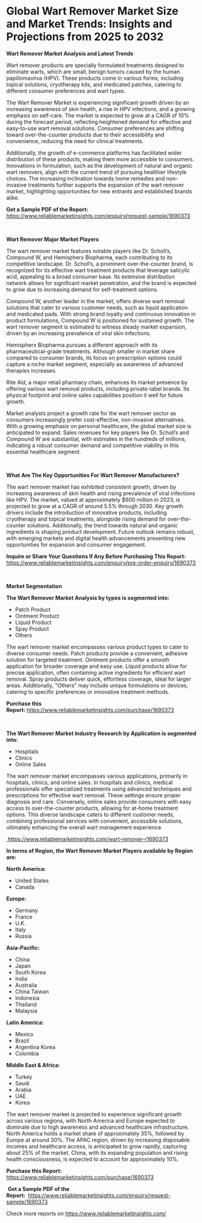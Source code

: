 <p><h1>Global Wart Remover Market Size and Market Trends: Insights and Projections from 2025 to 2032</h1></p><p><strong>Wart Remover Market Analysis and Latest Trends</strong></p>
<p><p>Wart remover products are specially formulated treatments designed to eliminate warts, which are small, benign tumors caused by the human papillomavirus (HPV). These products come in various forms, including topical solutions, cryotherapy kits, and medicated patches, catering to different consumer preferences and wart types.</p><p>The Wart Remover Market is experiencing significant growth driven by an increasing awareness of skin health, a rise in HPV infections, and a growing emphasis on self-care. The market is expected to grow at a CAGR of 10% during the forecast period, reflecting heightened demand for effective and easy-to-use wart removal solutions. Consumer preferences are shifting toward over-the-counter products due to their accessibility and convenience, reducing the need for clinical treatments.</p><p>Additionally, the growth of e-commerce platforms has facilitated wider distribution of these products, making them more accessible to consumers. Innovations in formulation, such as the development of natural and organic wart removers, align with the current trend of pursuing healthier lifestyle choices. The increasing inclination towards home remedies and non-invasive treatments further supports the expansion of the wart remover market, highlighting opportunities for new entrants and established brands alike.</p></p>
<p><strong>Get a Sample PDF of the Report:&nbsp;</strong> <a href="https://www.reliablemarketinsights.com/enquiry/request-sample/1690373?utm_campaign=2802&utm_medium=2&utm_source=Github&utm_content=ia&utm_term=26032025&utm_id=wart-remover">https://www.reliablemarketinsights.com/enquiry/request-sample/1690373</a></p>
<p>&nbsp;</p>
<p><strong>Wart Remover Major Market Players</strong></p>
<p><p>The wart remover market features notable players like Dr. Scholl’s, Compound W, and Hemispherx Biopharma, each contributing to its competitive landscape. Dr. Scholl’s, a prominent over-the-counter brand, is recognized for its effective wart treatment products that leverage salicylic acid, appealing to a broad consumer base. Its extensive distribution network allows for significant market penetration, and the brand is expected to grow due to increasing demand for self-treatment options.</p><p>Compound W, another leader in the market, offers diverse wart removal solutions that cater to various customer needs, such as liquid application and medicated pads. With strong brand loyalty and continuous innovation in product formulations, Compound W is positioned for sustained growth. The wart remover segment is estimated to witness steady market expansion, driven by an increasing prevalence of viral skin infections.</p><p>Hemispherx Biopharma pursues a different approach with its pharmaceutical-grade treatments. Although smaller in market share compared to consumer brands, its focus on prescription options could capture a niche market segment, especially as awareness of advanced therapies increases.</p><p>Rite Aid, a major retail pharmacy chain, enhances its market presence by offering various wart removal products, including private-label brands. Its physical footprint and online sales capabilities position it well for future growth.</p><p>Market analysts project a growth rate for the wart remover sector as consumers increasingly prefer cost-effective, non-invasive alternatives. With a growing emphasis on personal healthcare, the global market size is anticipated to expand. Sales revenues for key players like Dr. Scholl’s and Compound W are substantial, with estimates in the hundreds of millions, indicating a robust consumer demand and competitive viability in this essential healthcare segment.</p></p>
<p>&nbsp;</p>
<p><strong>What Are The Key Opportunities For Wart Remover Manufacturers?</strong></p>
<p><p>The wart remover market has exhibited consistent growth, driven by increasing awareness of skin health and rising prevalence of viral infections like HPV. The market, valued at approximately $900 million in 2023, is projected to grow at a CAGR of around 5.5% through 2030. Key growth drivers include the introduction of innovative products, including cryotherapy and topical treatments, alongside rising demand for over-the-counter solutions. Additionally, the trend towards natural and organic ingredients is shaping product development. Future outlook remains robust, with emerging markets and digital health advancements presenting new opportunities for expansion and consumer engagement.</p></p>
<p><strong>Inquire or Share Your Questions If Any Before Purchasing This Report:</strong> <a href="https://www.reliablemarketinsights.com/enquiry/pre-order-enquiry/1690373?utm_campaign=2802&utm_medium=2&utm_source=Github&utm_content=ia&utm_term=26032025&utm_id=wart-remover">https://www.reliablemarketinsights.com/enquiry/pre-order-enquiry/1690373</a></p>
<p>&nbsp;</p>
<p><strong>Market Segmentation</strong></p>
<p><strong>The Wart Remover Market Analysis by types is segmented into:</strong></p>
<p><ul><li>Patch Product</li><li>Ointment Product</li><li>Liquid Product</li><li>Spay Product</li><li>Others</li></ul></p>
<p><p>The wart remover market encompasses various product types to cater to diverse consumer needs. Patch products provide a convenient, adhesive solution for targeted treatment. Ointment products offer a smooth application for broader coverage and easy use. Liquid products allow for precise application, often containing active ingredients for efficient wart removal. Spray products deliver quick, effortless coverage, ideal for larger areas. Additionally, "Others" may include unique formulations or devices, catering to specific preferences or innovative treatment methods.</p></p>
<p><strong>Purchase this Report:&nbsp;</strong><a href="https://www.reliablemarketinsights.com/purchase/1690373?utm_campaign=2802&utm_medium=2&utm_source=Github&utm_content=ia&utm_term=26032025&utm_id=wart-remover">https://www.reliablemarketinsights.com/purchase/1690373</a></p>
<p>&nbsp;</p>
<p><strong>The Wart Remover Market Industry Research by Application is segmented into:</strong></p>
<p><ul><li>Hospitals</li><li>Clinics</li><li>Online Sales</li></ul></p>
<p><p>The wart remover market encompasses various applications, primarily in hospitals, clinics, and online sales. In hospitals and clinics, medical professionals offer specialized treatments using advanced techniques and prescriptions for effective wart removal. These settings ensure proper diagnosis and care. Conversely, online sales provide consumers with easy access to over-the-counter products, allowing for at-home treatment options. This diverse landscape caters to different customer needs, combining professional services with convenient, accessible solutions, ultimately enhancing the overall wart management experience.</p></p>
<p><a href="https://www.reliablemarketinsights.com/wart-remover-r1690373?utm_campaign=2802&utm_medium=2&utm_source=Github&utm_content=ia&utm_term=26032025&utm_id=wart-remover">&nbsp;https://www.reliablemarketinsights.com/wart-remover-r1690373</a></p>
<p><strong>In terms of Region, the Wart Remover Market Players available by Region are:</strong></p>
<p>
    <p> <strong> North America: </strong>
        <ul>
            <li>United States</li>
            <li>Canada</li>
        </ul>
        </p> 
    <p> <strong> Europe: </strong>
        <ul>
            <li>Germany</li>
            <li>France</li>
            <li>U.K.</li>
            <li>Italy</li>
            <li>Russia</li>
        </ul>
        </p> 
    <p> <strong> Asia-Pacific: </strong>
        <ul>
            <li>China</li>
            <li>Japan</li>
            <li>South Korea</li>
            <li>India</li>
            <li>Australia</li>
            <li>China Taiwan</li>
            <li>Indonesia</li>
            <li>Thailand</li>
            <li>Malaysia</li>
        </ul>
        </p> 
    <p> <strong> Latin America: </strong>
        <ul>
            <li>Mexico</li>
            <li>Brazil</li>
            <li>Argentina Korea</li>
            <li>Colombia</li>
        </ul>
        </p> 
    <p> <strong> Middle East & Africa: </strong>
        <ul>
            <li>Turkey</li>
            <li>Saudi</li>
            <li>Arabia</li>
            <li>UAE</li>
            <li>Korea</li>
        </ul>
    </p>
    </p>
<p><p>The wart remover market is projected to experience significant growth across various regions, with North America and Europe expected to dominate due to high awareness and advanced healthcare infrastructure. North America holds a market share of approximately 35%, followed by Europe at around 30%. The APAC region, driven by increasing disposable incomes and healthcare access, is anticipated to grow rapidly, capturing about 25% of the market. China, with its expanding population and rising health consciousness, is expected to account for approximately 10%.</p></p>
<p><strong>Purchase this Report: </strong><a href="https://www.reliablemarketinsights.com/purchase/1690373?utm_campaign=2802&utm_medium=2&utm_source=Github&utm_content=ia&utm_term=26032025&utm_id=wart-remover">https://www.reliablemarketinsights.com/purchase/1690373</a></p>
<p>&nbsp;<strong>Get a Sample PDF of the Report:&nbsp;&nbsp;</strong><a href="https://www.reliablemarketinsights.com/enquiry/request-sample/1690373?utm_campaign=2802&utm_medium=2&utm_source=Github&utm_content=ia&utm_term=26032025&utm_id=wart-remover">https://www.reliablemarketinsights.com/enquiry/request-sample/1690373</a></p>
<p><strong></strong></p>
<p>Check more reports on <a href="https://www.reliablemarketinsights.com/?utm_campaign=2802&utm_medium=2&utm_source=Github&utm_content=ia&utm_term=26032025&utm_id=wart-remover">https://www.reliablemarketinsights.com/</a></p>